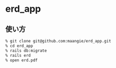 # erd_app

## 使い方
```bash
% git clone git@github.com:maangie/erd_app.git
% cd erd_app
% rails db:migrate
% rails erd
% open erd.pdf
```
